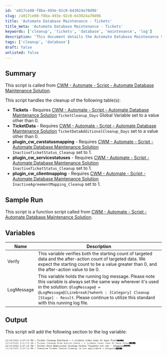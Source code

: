 ```yaml
---
id: 'a917ce08-f8ba-493e-92c0-643024a70d96'
slug: /a917ce08-f8ba-493e-92c0-643024a70d96
title: 'Automate Database Maintenance - Tickets'
title_meta: 'Automate Database Maintenance - Tickets'
keywords: ['cleanup', 'tickets', 'database', 'maintenance', 'log']
description: 'This document details the Automate Database Maintenance Solution script, which is responsible for cleaning up various tables in the database, including Tickets, TicketData, and others. It outlines the requirements for each table cleanup and provides information on the script functionality and logging mechanism.'
tags: ['cleanup', 'database']
draft: false
unlisted: false
---
```


## Summary

This script is called from [CWM - Automate - Script - Automate Database Maintenance Solution](/docs/6436e6f3-e161-4b64-a4bf-1177cce2f968).

This script handles the cleanup of the following table(s):

- **Tickets** - Requires [CWM - Automate - Script - Automate Database Maintenance Solution](/docs/6436e6f3-e161-4b64-a4bf-1177cce2f968) `TicketCleanup_Days` Global Variable set to a value other than 0.
- **TicketData** - Requires [CWM - Automate - Script - Automate Database Maintenance Solution](/docs/6436e6f3-e161-4b64-a4bf-1177cce2f968) `TicketDataAdditionalCleanup_Days` set to a value other than 0.
- **plugin_cw_cwstatusmapping** - Requires [CWM - Automate - Script - Automate Database Maintenance Solution](/docs/6436e6f3-e161-4b64-a4bf-1177cce2f968) `InactiveTicketStatus_Cleanup` set to 1.
- **plugin_cw_servicestatuses** - Requires [CWM - Automate - Script - Automate Database Maintenance Solution](/docs/6436e6f3-e161-4b64-a4bf-1177cce2f968) `InactiveTicketStatus_Cleanup` set to 1.
- **plugin_cw_clientmapping** - Requires [CWM - Automate - Script - Automate Database Maintenance Solution](/docs/6436e6f3-e161-4b64-a4bf-1177cce2f968) `InactiveAgreementMapping_Cleanup` set to 1.

## Sample Run

This script is a function script called from [CWM - Automate - Script - Automate Database Maintenance Solution](/docs/6436e6f3-e161-4b64-a4bf-1177cce2f968).

## Variables

| Name       | Description                                                                                                                                                                                                                     |
|------------|---------------------------------------------------------------------------------------------------------------------------------------------------------------------------------------------------------------------------------|
| Verify     | This variable verifies both the starting count of targeted data and the after-action count of targeted data. We expect the starting count to be a value greater than 0, and the after-action value to be 0.                  |
| LogMessage | This variable holds the running log message. Please note this variable is always set the same way wherever it's used in the solution: `@logMessage@ = @LogMessage@[Linebreak]%when% : [Category] Cleanup [Stage] - Result`. Please continue to utilize this standard with this running log file. |

## Output

This script will add the following section to the log variable:

![Output](../../../static/img/docs/a917ce08-f8ba-493e-92c0-643024a70d96/image_1.webp)